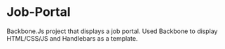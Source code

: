 # Job-Portal
Backbone.Js project that displays a job portal. Used Backbone to display HTML/CSS/JS and Handlebars as a template.
